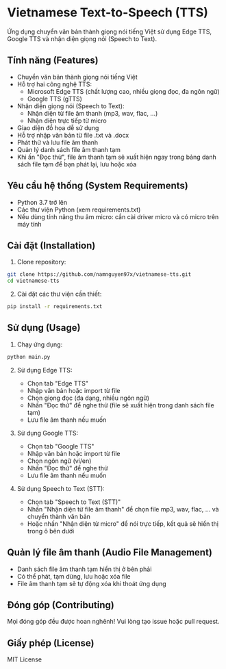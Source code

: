 # Vietnamese Text-to-Speech (TTS)

Ứng dụng chuyển văn bản thành giọng nói tiếng Việt sử dụng Edge TTS, Google TTS và nhận diện giọng nói (Speech to Text).

## Tính năng (Features)

- Chuyển văn bản thành giọng nói tiếng Việt
- Hỗ trợ hai công nghệ TTS:
  - Microsoft Edge TTS (chất lượng cao, nhiều giọng đọc, đa ngôn ngữ)
  - Google TTS (gTTS)
- Nhận diện giọng nói (Speech to Text):
  - Nhận diện từ file âm thanh (mp3, wav, flac, ...)
  - Nhận diện trực tiếp từ micro
- Giao diện đồ họa dễ sử dụng
- Hỗ trợ nhập văn bản từ file .txt và .docx
- Phát thử và lưu file âm thanh
- Quản lý danh sách file âm thanh tạm
- Khi ấn "Đọc thử", file âm thanh tạm sẽ xuất hiện ngay trong bảng danh sách file tạm để bạn phát lại, lưu hoặc xóa

## Yêu cầu hệ thống (System Requirements)

- Python 3.7 trở lên
- Các thư viện Python (xem requirements.txt)
- Nếu dùng tính năng thu âm micro: cần cài driver micro và có micro trên máy tính

## Cài đặt (Installation)

1. Clone repository:
```bash
git clone https://github.com/namnguyen97x/vietnamese-tts.git
cd vietnamese-tts
```

2. Cài đặt các thư viện cần thiết:
```bash
pip install -r requirements.txt
```

## Sử dụng (Usage)

1. Chạy ứng dụng:
```bash
python main.py
```

2. Sử dụng Edge TTS:
   - Chọn tab "Edge TTS"
   - Nhập văn bản hoặc import từ file
   - Chọn giọng đọc (đa dạng, nhiều ngôn ngữ)
   - Nhấn "Đọc thử" để nghe thử (file sẽ xuất hiện trong danh sách file tạm)
   - Lưu file âm thanh nếu muốn

3. Sử dụng Google TTS:
   - Chọn tab "Google TTS"
   - Nhập văn bản hoặc import từ file
   - Chọn ngôn ngữ (vi/en)
   - Nhấn "Đọc thử" để nghe thử
   - Lưu file âm thanh nếu muốn

4. Sử dụng Speech to Text (STT):
   - Chọn tab "Speech to Text (STT)"
   - Nhấn "Nhận diện từ file âm thanh" để chọn file mp3, wav, flac, ... và chuyển thành văn bản
   - Hoặc nhấn "Nhận diện từ micro" để nói trực tiếp, kết quả sẽ hiển thị trong ô bên dưới

## Quản lý file âm thanh (Audio File Management)

- Danh sách file âm thanh tạm hiển thị ở bên phải
- Có thể phát, tạm dừng, lưu hoặc xóa file
- File âm thanh tạm sẽ tự động xóa khi thoát ứng dụng

## Đóng góp (Contributing)

Mọi đóng góp đều được hoan nghênh! Vui lòng tạo issue hoặc pull request.

## Giấy phép (License)

MIT License 